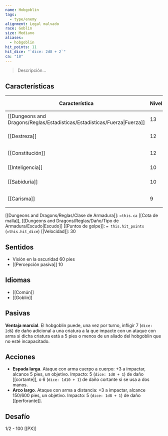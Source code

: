```yaml
---
name: Hobgoblin
tags:
  - type/enemy
alignment: Legal malvado
race: Goblin
size: Mediano
aliases:
  - hobgoblin
hit_points: 11
hit_dice: "`dice: 2d8 + 2`"
ca: "18"
---
```

> Descripción...
## Características
| Característica                                                           | Nivel | Bonificador | Lanzar dado      |
| ------------------------------------------------------------------------ | ----- | ----------- | ---------------- |
| [[Dungeons and Dragons/Reglas/Estadisticas/Estadisticas/Fuerza\|Fuerza]] | 13    | 1           | `dice: 1d20 + 1` |
| [[Destreza]]                                                             | 12    | 1           | `dice: 1d20 + 1` |
| [[Constitución]]                                                         | 12    | 1           | `dice: 1d20 + 1` |
| [[Inteligencia]]                                                         | 10    | 0           | `dice: 1d20`     |
| [[Sabiduría]]                                                            | 10    | 0           | `dice: 1d20 + 0` |
| [[Carisma]]                                                              | 9     | -1          | `dice: 1d20 - 1` |

[[Dungeons and Dragons/Reglas/Clase de Armadura]]: `=this.ca` [[Cota de malla]], [[Dungeons and Dragons/Reglas/Daño/Tipo de Armadura/Escudo|Escudo]]
[[Puntos de golpe]]: `= this.hit_points` (`=this.hit_dice`)
[[Velocidad]]: 30

## Sentidos
- Visión en la oscuridad 60 pies
- [[Percepción pasiva]] 10
## Idiomas
- [[Común]]
- [[Goblin]]
## Pasivas
**Ventaja marcial**. El hobgoblin puede, una vez por turno, infligir 7 (`dice: 2d6`) de daño adicional a una criatura a la que impacte con un ataque con arma si dicha criatura está a 5 pies o menos de un aliado del hobgoblin que no esté incapacitado.
## Acciones
- **Espada larga**. Ataque con arma cuerpo a cuerpo: +3 a impactar, alcance 5 pies, un objetivo. Impacto: 5 (`dice: 1d8 + 1`) de daño [[cortante]], o 6 (`dice: 1d10 + 1`) de daño cortante si se usa a dos manos. 
- **Arco largo**. Ataque con arma a distancia: +3 a impactar, alcance 150/600 pies, un objetivo. Impacto: 5 (`dice: 1d8 + 1`) de daño [[perforante]].
## Desafío
1/2 - 100 [[PX]]
